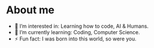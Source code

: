 # About me
- 👀 I’m interested in: Learning how to code, AI & Humans.
- 🌱 I’m currently learning: Coding, Computer Science.
- ⚡ Fun fact: I was born into this world, so were you.

<!---
Kassia-18/Kassia-18 is a ✨ special ✨ repository because its `README.md` (this file) appears on your GitHub profile.
You can click the Preview link to take a look at your changes.
--->
